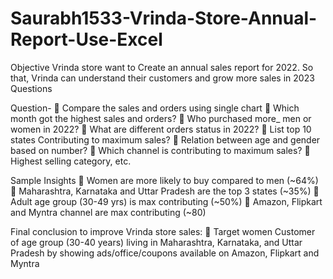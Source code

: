 # Saurabh1533-Vrinda-Store-Annual-Report-Use-Excel

Objective
Vrinda store want to Create an annual sales report for 2022. So that, Vrinda can understand their customers and grow more sales in 2023
Questions

Question-
	Compare the sales and orders using single chart
	Which month got the highest sales and orders?
	Who purchased more_ men or women in 2022?
	What are different orders status in 2022?
	List top 10 states Contributing to maximum sales?
	Relation between age and gender based on number?
	Which channel is contributing to maximum sales?
	Highest selling category, etc.

Sample Insights
	Women are more likely to buy compared to men (~64%)
	Maharashtra, Karnataka and Uttar Pradesh are the top 3 states (~35%)
	Adult age group (30-49 yrs) is max contributing (~50%)
	Amazon, Flipkart and Myntra channel are max contributing (~80)

Final conclusion to improve Vrinda store sales:
	Target women Customer of age group (30-40 years) living in Maharashtra, Karnataka, and Uttar Pradesh by showing ads/office/coupons available on Amazon, Flipkart and Myntra


